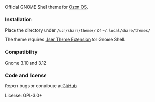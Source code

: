 Official GNOME Shell theme for [Ozon OS](https://github.com/ozonos/).

### Installation

Place the directory under `/usr/share/themes/` or `~/.local/share/themes/`

The theme requires [User Theme Extension](https://extensions.gnome.org/extension/19/user-themes/) for Gnome Shell.

### Compatibility

Gnome 3.10 and 3.12

### Code and license

Report bugs or contribute at [GitHub](https://github.com/ozonos/ozon-shell)

License: GPL-3.0+
